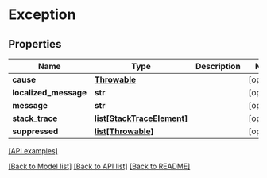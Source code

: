# Exception

## Properties
Name | Type | Description | Notes
------------ | ------------- | ------------- | -------------
**cause** | [**Throwable**](Throwable.md) |  | [optional] 
**localized_message** | **str** |  | [optional] 
**message** | **str** |  | [optional] 
**stack_trace** | [**list[StackTraceElement]**](StackTraceElement.md) |  | [optional] 
**suppressed** | [**list[Throwable]**](Throwable.md) |  | [optional] 

[[API examples]](http://devopshq.github.io/teamcity/teamcity_models/Exception.html)

[[Back to Model list]](../README.md#documentation-for-models) [[Back to API list]](../README.md#documentation-for-api-endpoints) [[Back to README]](../README.md)


